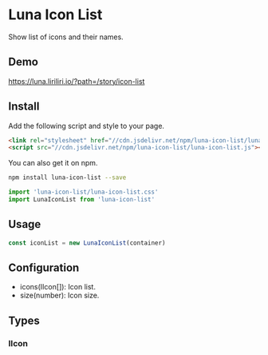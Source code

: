 # Luna Icon List

Show list of icons and their names.

## Demo

https://luna.liriliri.io/?path=/story/icon-list

## Install

Add the following script and style to your page.

```html
<link rel="stylesheet" href="//cdn.jsdelivr.net/npm/luna-icon-list/luna-icon-list.css" />
<script src="//cdn.jsdelivr.net/npm/luna-icon-list/luna-icon-list.js"></script>
```

You can also get it on npm.

```bash
npm install luna-icon-list --save
```

```javascript
import 'luna-icon-list/luna-icon-list.css'
import LunaIconList from 'luna-icon-list'
```

## Usage

```javascript
const iconList = new LunaIconList(container)
```

## Configuration

* icons(IIcon[]): Icon list.
* size(number): Icon size.

## Types

### IIcon

